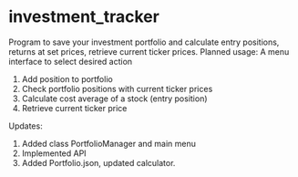 # investment_tracker
Program to save your investment portfolio and calculate entry positions, returns at set prices, retrieve current ticker prices.
Planned usage: A menu interface to select desired action
1. Add position to portfolio
2. Check portfolio positions with current ticker prices
3. Calculate cost average of a stock (entry position)
4. Retrieve current ticker price

Updates:
1. Added class PortfolioManager and main menu
2. Implemented API
3. Added Portfolio.json, updated calculator.
